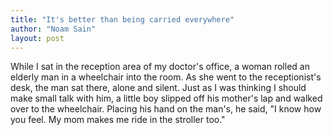 ```yaml
---
title: "It's better than being carried everywhere"
author: "Noam Sain"
layout: post
---
```


While I sat in the reception area of my doctor's office, a woman rolled an elderly man in a wheelchair into the room. As she went to the receptionist's desk, the man sat there, alone and silent. Just as I was thinking I should make small talk with him, a little boy slipped off his mother's lap and walked over to the wheelchair. Placing his hand on the man's, he said, "I know how you feel. My mom makes me ride in the stroller too."